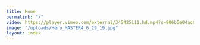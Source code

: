```yaml
---
title: Home
permalink: "/"
video: https://player.vimeo.com/external/345425111.hd.mp4?s=906b5e04ac62e25bc2e0186073074895bf705927&profile_id=175
image: "/uploads/Hero_MASTER4_6_29_19.jpg"
layout: index
---
```



